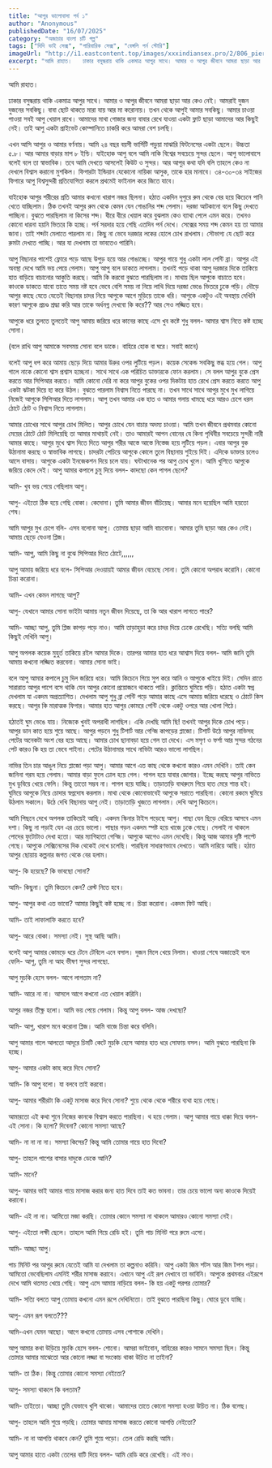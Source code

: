 ```yaml
---
title: "আপুর ভালোবাসা পর্ব ১"
author: "Anonymous"
publishedDate: "16/07/2025"
category: "অজাচার বাংলা চটি গল্প"
tags: ["দিদি ভাই সেক্স", "পারিবারিক সেক্স", "বেঙ্গলি পর্ন স্টোরি"]
imageUrl: "http://i1.eastcontent.top/images/xxxindiansex.pro/2/806_piercing.jpg"
excerpt: "আমি রাহাত।   ঢাকার বসুন্ধরায় থাকি একমাত্র আপুর সাথে। আমার ও আপুর জীবনে আমরা ছাড়া আর কেও নেই। আমরাই দুজন দুজনের সবকিছু। বাবা ছোট থাকতে মারা যায় আর মা করোনায়। তখন থেকে আপুই আমার সবকিছু। আমার চাওয়া পাওয়া..."
---
```


আমি রাহাত।


ঢাকার বসুন্ধরায় থাকি একমাত্র আপুর সাথে। আমার ও আপুর জীবনে আমরা ছাড়া আর কেও নেই। আমরাই দুজন দুজনের সবকিছু। বাবা ছোট থাকতে মারা যায় আর মা করোনায়। তখন থেকে আপুই আমার সবকিছু। আমার চাওয়া পাওয়া সবই আপু খেয়াল রাখে। আমাদের মাথা গোজার জন্য বাবার রেখে যাওয়া একটা ফ্লাট ছাড়া আমাদের আর কিছুই নেই। তাই আপু একটা প্রাইভেট কোম্পানিতে চাকরি করে আমরা বেশ চলছি।


এখন আসি আপুর ও আমার বর্ণনায়। আমি ২৪ বছর বয়সী ভার্সিটি পড়ুয়া মাঝারি ফিটনেসের একটা ছেলে। উচ্চতা ৫.৮। আর আমার বাড়ার মাপ ৮ ইন্চি। যাইহোক আপু বলে আমি নাকি বিশ্বের সবচেয়ে সুন্দর ছেলে। আপু ভালোবাসে বলেই বলে তা স্বাভাবিক। তবে আমি দেখতে আসলেই কিউট ও সুন্দর। আর আপুর কথা যদি বলি তাহলে কেও না দেখলে বিশ্বাস করানো মুশকিল। ফিগারটা ইন্ডিয়ান যেকোনো নায়িকা আসুক, তাকে হার মানাবে। ৩৪-৩০-৩৪ সাইজের ফিগারে আপু বিশ্বসুন্দরী প্রতিযোগিতা করলে প্রথমেই ফাইনাল করে জিতে যাবে।


যাইহোক আপুর শরীরের প্রতি আমার কখনো খারাপ নজর ছিলনা। হঠাত একদিন দুপুরে রুম থেকে বের হয়ে কিচেনে পানি খেতে যাচ্ছিলাম। ঠিক তখনই আপুর রুম থেকে কেমন যেন গোঙানির শব্দ পেলাম। দরজা আটকানো বলে কিছু দেখতে পাচ্ছিনা। বুঝতে পারছিলাম না কিসের শব্দ। ধীরে ধীরে খেয়াল করে বুঝলাম কেও ব্যাথা পেলে এমন করে। তখনও কোনো ধারনা হয়নি ভিতরে কি হচ্ছে। পর্ন সরদার হয়ে গেছি এতদিন পর্ন দেখে। সেক্সের সময় শব্দ কেমন হয় তা আমার জানা। তাই শব্দটা মেলাতে পারলাম না। কিছু না ভেবে দরজার লকের হোলে চোখ রাখলাম। সৌভাগ্য যে ছোট করে রুমটা দেখতে পাচ্ছি। আর যা দেখলাম তা ভাবতেও পারিনি।


আপু বিছানার পাশেই ফ্লোরে পড়ে আছে উপুড় হয়ে আর গোঙাচ্ছে। আপুর গায়ে শুধু একটা লাল পেন্টি ব্রা। আপুর এই অবস্থা দেখে আমি ভয় পেয়ে গেলাম। আপু আপু বলে ডাকতে লাগলাম। তখনই পড়ে থাকা আপু দরজার দিকে তাকিয়ে হাত বাড়িয়ে বাচানোর আকুতি করছে। আমি কি করবো বুঝতে পারছিলাম না। মাথায় ছিল আপুকে বাচাতে হবে। কাওকে ডাকতে যাবো তাতে সময় নষ্ট হবে ভেবে বেশি সময় না নিয়ে লাথি দিয়ে দরজা ভেঙে ভিতরে ঢুকে পড়ি। দৌড়ে আপুর কাছে যেতে যেতেই বিছানার চাদর নিয়ে আপুকে আগে মুড়িয়ে তাকে ধরি। আপুকে একটুও এই অবস্থায় দেখিনি কারণ আপুকে প্রচণ্ড শ্রদ্ধা করি আর তাকে অর্ধনগ্ন দেখবো কি করে?? আর সেও লজ্জিত হবে।


আপুকে ধরে তুলতে তুলতেই আপু আমায় জরিয়ে ধরে কানের কাছে এসে খুব কষ্টে শুধু বলল- আমার শ্বাস নিতে কষ্ট হচ্ছে সোনা।


(বলে রাখি আপু আমাকে সবসময় সোনা বলে ডাকে। বাহিরে হোক বা ঘরে। সবাই জানে)


বলেই আপু ধপ করে আমায় ছেড়ে দিয়ে আমার উরুর ওপর লুটিয়ে পড়ল। কয়েক সেকেন্ড সবকিছু স্তব্ধ হয়ে গেল। আপু গালে নাকে কোনো শ্বাস প্রশ্বাস হচ্ছেনা। সাথে সাথে এক পরিচিত ডাক্তারকে ফোন করলাম। সে বলল আপুর বুকে প্রেস করতে আর সিপিআর করতে। আমি কোনো দেরি না করে আপুর বুকের ওপর দিকটায় হাত রেখে প্রেস করতে করতে আপু একটা ঝটকা দিয়ে হা করে উঠল। বুঝতে পারলাম নিশ্বাস নিতে পারছে না। তখন সাথে সাথে আপুর মুখে মুখ লাগিয়ে নিজেই আপুকে সিপিআর দিতে লাগলাম। আপু তখন আমার এক হাত ও আমার গলায় খামছে ধরে আরও চেপে ধরল ঠোটে ঠোট ও নিশ্বাস নিতে লাগলাম।


আমার চোখের সাথে আপুর চোখ মিলিত। আপুর চোখে যেন বাচার অদম্য চাওয়া। আমি তখন জীবনে প্রথমবার কোনো মেয়ের ঠোটে ঠোট মিলিয়েছি তা আমার মাথায়ই নেই। তাও আমারই আপন বোনের যে কিনা পৃথিবীর সবচেয়ে সুন্দরী নারী আমার কাছে। আপুর মুখে শ্বাস দিতে দিতে আপুর শরীর আস্তে আস্তে নিস্তেজ হয়ে লুটিয়ে পড়ল। এবার আপুর বুক উঠানামা করছে ও স্বাভাবিক লাগছে। চাদরটা পেচিয়ে আপুকে কোলে তুলে বিছানায় শুইয়ে দিই। এদিকে ডাক্তার চলেও আসে বাসায়। আপুকে একটা ইনজেকশন দিয়ে চলে যায়। ঘন্টাখানেক পর আপু চোখ খুলে। আমি খুশিতে আপুকে জরিয়ে কেদে দেই। আপু আমার কপালে চুমু দিয়ে বলল- কাদছো কেন পাগল ছেলে?

আমি- খুব ভয় পেয়ে গেছিলাম আপু।


আপু- এইতো ঠিক হয়ে গেছি বোকা। কেদোনা। তুমি আমার জীবন বাঁচিয়েছ। আমার মনে হয়েছিল আমি হয়তো শেষ।

আমি আপুর মুখ চেপে বলি- এসব বলোনা আপু। তোমায় ছাড়া আমি বাচবোনা। আমার তুমি ছাড়া আর কেও নেই। আমায় ছেড়ে যেওনা প্লিজ।

আমি- আপু, আমি কিছু না বুঝে সিপিআর দিতে ঠোটে,,,,,,

আপু আমায় জরিয়ে ধরে বলে- সিপিআর দেওয়ায়ই আমার জীবন বেচেছে সোনা। তুমি কোনো অপরাধ করোনি। কোনো চিন্তা করোনা।

আমি- এখন কেমন লাগছে আপু?

আপু- যেখানে আমার সোনা ভাইটা আমায় নতুন জীবন দিয়েছে, তা কি আর খারাপ লাগতে পারে?

আমি- আচ্ছা আপু, তুমি প্লিজ কাপড় পড়ে নাও। আমি তাড়াহুড়া করে চাদর দিয়ে ঢেকে রেখেছি। সত্যি বলছি আমি কিছুই দেখিনি আপু।


আপু অপলক কয়েক মুহুর্ত তাকিয়ে রইল আমার দিকে। তারপর আমার হাত ধরে আশ্বাস দিয়ে বলল- আমি জানি তুমি আমায় কখনো লজ্জিত করবেনা। আমার সোনা ভাই।


বলে আপু আমার কপালে চুমু দিল জরিয়ে ধরে। আমি কিচেনে গিয়ে সুপ করে আনি ও আপুকে খাইয়ে দিই। সেদিন রাতে সারারাত আপুর পাশে বসে থাকি যেন আপুর কোনো প্রয়োজনে থাকতে পারি। ক্লান্তিতে ঘুমিয়ে পড়ি। হঠাত একটা স্বপ্ন দেখলাম যা একদম অপ্রত্যাশিত। দেখলাম আপু শুধু ব্রা পেন্টি পড়ে আমার কাছে এসে আমায় জরিয়ে ধরেছে ও ঠোটে কিস করছে। আপুর কি মারাত্মক ফিগার। আমার হাত আপুর কোমরে পেন্টি থেকে একটু ওপরে আর খোলা পিঠে।


হঠাতই ঘুম ভেঙে যায়। নিজেকে খুবই অপরাধী লাগছিল। একি দেখছি আমি ছি! তখনই আপুর দিকে চোখ পড়ে। আপুর ডান কাত হয়ে শুয়ে আছে। আপুর পড়নে শুধু টিশার্ট আর গেন্জি কাপড়ের প্লাজো। টিশার্ট উঠে আপুর নাভিসহ পেটের অনেকটা অংশ বের হয়ে আছে। আমার চোখ ছানাবড়া হয়ে গেল তা দেখে। এস মসৃণ ও ফর্শা আর সুন্দর গঠনের পেট কারও কি হয় তা ভেবে পাইনা। পেটের উঠানামার সাথে নাভিটা আরও ভালো লাগছিল।


নাভির তিন চার আঙুল নিচে প্লাজো পড়া আপু। আমার আগে এত কাছ থেকে কখনো কারও এমন দেখিনি। তাই কেন জানিনা গরম হয়ে গেলাম। আমার বাড়া ফুলে ঢোল হয়ে গেল। পাগল হয়ে যাবার জোগার। ইচ্ছে করছে আপুর নাভিতে মুখ ডুবিয়ে খেয়ে ফেলি। কিন্তু তাতো সম্ভব না। পাগল হয়ে যাচ্ছি। তাড়াতাড়ি বাথরুমে গিয়ে হাত মেরে শান্ত হই। ঘুমিয়ে আপুকে নিয়ে চোদার স্বপ্নদোষ করলাম। মাথা থেকে কোনোভাবেই আপুকে সরাতে পারছিনা। কোনো রকমে ঘুমিয়ে উঠলাম সকালে। উঠে দেখি বিছানায় আপু নেই। তাড়াতাড়ি খুজতে লাগলাম। দেখি আপু কিচেনে।


আমি পিছনে দেখে অপলক তাকিয়েই আছি। একদম স্কিনার টাইস পড়েছে আপু। পাছা যেন ছিড়ে বেরিয়ে আসবে এমন দশা। কিছু না পড়াই যেন এর চেয়ে ভালো। পাছার গড়ন একদম স্পষ্ট হয়ে খাজে ঢুকে গেছে। সেলাই না থাকলে পোদের ফুটোটাও দেখা হতো। আর ম্যাগিহাতা গেন্জি। আপুকে আগেও এমন দেখেছি। কিন্তু আজ আমার দৃষ্টি পাল্টে গেছে। আপুকে সেক্সিনেসের দিক থেকেই দেখে চলেছি। পারছিনা সাধারণভাবে দেখতে। আমি দারিয়ে আছি। হঠাত আপুর ছোয়ায় কল্পনার জগত থেকে বের হলাম।

আপু- কি হয়েছে? কি ভাবছো সোনা?

আমি- কিছুনা। তুমি কিচেনে কেন? রেস্ট নিতে হবে।

আপু- আপুর কথা এত ভাবো? আমার কিছুই কষ্ট হচ্ছে না। চিন্তা করোনা। একদম ফিট আছি।

আমি- তাই লাফালাফি করতে হবে?

আপু- আরে বোকা। সমস্যা নেই। সুস্থ আছি আমি।

বলেই আপু আমার কোমড়ে ধরে টেনে টেবিলে এনে বসাল। দুজন মিলে খেয়ে নিলাম। খাওয়া শেষে অজান্তেই বলে ফেলি- আপু, তুমি না আহ ভীষণ সুন্দর লাগছো.

আপু মুচকি হেসে বলল- আগে লাগতাম না?

আমি- আরে না না। আসলে আগে কখনো এত খেয়াল করিনি।


আপুর নজর তীক্ষ্ণ হলো। আমি ভয় পেয়ে গেলাম। কিন্তু আপু বলল- আজ দেখছো?

আমি- আপু, খারাপ মনে করোনা প্লিজ। আমি বাজে চিন্তা করে বলিনি।


আপু আমার গালে আলতো আদূরে চিমটি কেটে মুচকি হেসে আমার হাত ধরে সোফায় বসল। আমি বুঝতে পারছিনা কি হচ্ছে।

আপু- আমার একটা কাহ করে দিবে সোনা?

আমি- কি আপু বলো। যা বলবে তাই করবো।

আপু- আমার শরীরটা কি একটু মাসাজ করে দিবে সোনা? শুয়ে থেকে থেকে শরীরে ব্যথা হয়ে গেছে।


আমারতো এই কথা শুনে নিজের কানকে বিশ্বাস করতে পারছিনা। থ হয়ে গেলাম। আপু আমার গায়ে ধাক্কা দিয়ে বলল- এই সোনা। কি হলো? দিবেনা? কোনো সমস্যা আছে?

আমি- না না না না। সমস্যা কিসের? কিন্তু আমি তোমার গায়ে হাত দিবো?

আপু- তাহলে পাশের বাসার দাদুকে ডেকে আনি?

আমি- মানে?

আপু- আমার ভাই আমার গায়ে মাসাজ করার জন্য হাত দিবে তাই কত ভাবনা। তার চেয়ে ভালো অন্য কাওকে দিয়েই করানো।

আমি- এই না না। আমিতো মজা করছি। তোমার কোনে সমস্যা না থাকলে আমারও কোনো সমস্যা নেই।

আপু- এইতো লক্ষী ছেলে। তাহলে আমি গিয়ে রেডি হই। তুমি পাচ মিনিট পরে রুমে এসো।

আমি- আচ্ছা আপু।


পাচ মিনিট পর আপুর রুমে যেতেই আমি যা দেখলাম তা কল্পনাও করিনি। আপু একটা জিম শটস আর জিম টপস পড়া। আমিতো ভেবেছিলাম এমনিই শরীর মাসাজ করাবে। এখানে আপু এই রূপ দেখাবে তা ভাবিনি। আপুকে প্রথমবার এইরূপে দেখে আমি থতমত খেয়ে গেছি। আপু এসে আমায় নাড়িয়ে বলল- কি হয় একটু পরপর তোমার?

আমি- সত্যি বলতে আপু তোমায় কখনো এমন রূপে দেখিনিতো। তাই বুঝতে পারছিনা কিছু। ঘোরে ডুবে যাচ্ছি।

আপু- এমন রূপ বলতে???

আমি-এখন যেমন আছো। আগে কখনো তোমায় এসব পোশাকে দেখিনি।


আপু আমার কথা উড়িয়ে মুচকি হেসে বলল- শোনো। আমরা ভাইবোন, বাহিরের কারও সামনে সমস্যা ছিল। কিন্তু তোমার আমার মাঝেতো আর কোনো লজ্জা বা সংকোচ থাকা উচিত না তাইনা?

আমি- তা ঠিক। কিন্তু তোমার কোনো সমস্যা নেইতো?

আপু- সমস্যা থাকলে কি বলতাম?

আমি- তাইতো। আচ্ছা তুমি যেভাবে খুশি থাকো। আমাদের তাতে কোনো সমস্যা হওয়া উচিত না। ঠিক বলেছ।

আপু- তাহলে আমি শুয়ে পড়ছি। তোমার আমায় মাসাজ করতে কোনো আপত্তি নেইতো?

আমি- না না আপত্তি থাকবে কেন? তুমি শুয়ে পড়ো। তেল রেডি করছি আমি।

আপু আমার হাতে একটা তেলের বাটি দিয়ে বলল- আমি রেডি করে রেখেছি। এই নাও।
